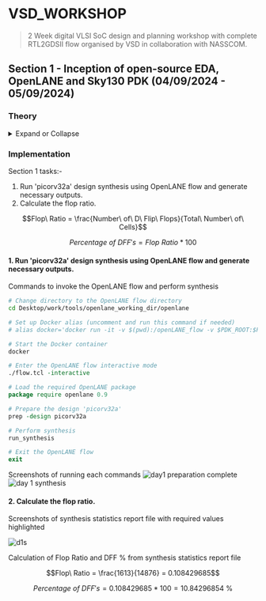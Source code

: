 # VSD_WORKSHOP


> 2 Week digital VLSI SoC design and planning workshop with complete RTL2GDSII flow organised by VSD in collaboration with NASSCOM.
>
## Section 1 - Inception of open-source EDA, OpenLANE and Sky130 PDK (04/09/2024 - 05/09/2024)

### Theory
<details>
  <summary>
Expand or Collapse
  </summary>

#### Components

* In every embedded board we've seen, the only component we think of as the chip is the ***PACKAGE*** of the chip, which is essentially a packet bound over a protective layer. The manufactured chip is typically located in the middle of a package, and connections from the package are fed to the chip using the ***WIRE BOUND*** method, which is just a standard wired connection.

![board pcb](https://github.com/user-attachments/assets/413f639b-0bfa-4a4d-bb38-2ad70941f969)
![image](https://github.com/user-attachments/assets/3a52344a-d24a-4e09-90c2-3dd922c9e7dc)
![image](https://github.com/user-attachments/assets/b361e263-28a1-4f4a-89fe-6d10127648ed)

#### Chip

* Looking inside the chip now, we can see that PADS is responsible for passing all signals from the outside world to the chip and vice versa. The entirety of the chip's digital logic is located in CORE, the region enclosed by the pads. The DIE, or basic integrated electronics assembly, is made up of both the core and the pads.

![image](https://github.com/user-attachments/assets/ababd03f-0356-4b19-bf41-5292dc55b670)

* The location where semiconductor chips are made is known as the "FOUNDRY***. Repeatable digital logic blocks are known as "MACROS***," but "FOUNDRY IP's*** are intellectual properties based on a particular foundry that require a certain level of intelligence to produce.

![image](https://github.com/user-attachments/assets/ada21d92-b055-47f0-8899-ae96fd6cc8d1)



#### ISA (Intruction Set Architecture)

* The C program is compiled into assembly language using the RISC-V ISA, which is a human-readable intermediate step between high-level code and machine language.
* The assembly code is converted into machine language (binary 0s and 1s) that is directly understood by the hardware.
* The RISC-V specification is implemented using RTL (Hardware Description Language like Verilog or VHDL), defining how the processor handles data and executes instructions.
* The RTL design is synthesized into a physical layout using Place and Route (PnR), ultimately generating the GDSII file for chip manufacturing.

![image](https://github.com/user-attachments/assets/267f3a4c-b619-46af-8f1c-8b2db2bbfd82)


* When an application is executed, it goes through the system software, which converts the application program into binary code that hardware understands. The major components of system software include the Operating System (OS), Compiler, and Assembler.
* The Operating System generates small functions or routines in high-level languages such as C, C++, VB, or Java, based on the application’s needs and its interaction with the hardware.
* The compiler takes the high-level language code and converts it into hardware-specific instructions. The syntax of these instructions varies based on the underlying architecture (e.g., x86, ARM, RISC-V).
* The assembler then translates the hardware-specific instructions into machine language (binary code). This binary code is then passed to the hardware, which executes the instructions to perform the required tasks.

![image](https://github.com/user-attachments/assets/2e380647-081c-4873-9602-e95cc56177ec)


* For example, a stopwatch app on a RISC-V core, the OS outputs a small C function, which the compiler converts into RISC-V instructions; the assembler then translates these instructions into binary code that is executed by the hardware on the chip.

![image](https://github.com/user-attachments/assets/6275ecd5-410c-47ea-bd25-3114c87978d9)


* For the above stopwatch the following are the input and output of the compiler and assembler.

![image](https://github.com/user-attachments/assets/3182aa7c-19f0-4246-974e-415057b00a0f)


*In this process, the compiler outputs instructions, and the assembler converts these instructions into binary patterns. The next step involves using RTL (a Hardware Description Language like Verilog or VHDL) to design hardware that understands and implements these instructions. This RTL is then synthesized into a netlist (a representation of logic gates and their connections), which is further processed through physical design implementation to fabricate the chip.

![image](https://github.com/user-attachments/assets/5f87f002-7c00-4eb9-b352-70edd034e3d1)


* There are mainly 3 different parts in this course. They are:
1. RISC-V ISA
2. RTL and synthesis of RISC-V based CPU core - picorv32
3. Physical design implementation of picorv32

![image](https://github.com/user-attachments/assets/a00c78ff-2652-4f32-893e-741b6ef6966c)


#### Open-source Implementation

* To implement open-source ASIC designs, three key enablers are required in open-source form:
1. RTL Designs
2. EDA Tools
3. PDK Data

* Initially, integrated circuit (IC) design and fabrication were tightly coupled and controlled by a few companies, such as TI and Intel.
* Lynn Conway and Carver Mead introduced structured design methodologies in 1979, separating IC design from fabrication. This innovation, based on λ-based design rules, was published in the landmark VLSI book "Introduction to VLSI Systems," initiating VLSI education.
* This methodology led to the rise of Fabless Companies (design-only) and Pure Play Fabs (fabrication-only). The interface between designers and fabs became the Process Design Kit (PDK), which includes essential information like device models, design rules, and standard cell libraries.
* Traditionally, PDKs were distributed under Non-Disclosure Agreements (NDAs), making them inaccessible to the public. However, in June 2020, Google and SkyWater Technology released the first-ever open-source PDK for SkyWater's 130nm process, marking a significant step toward open-source ASIC development.

![image](https://github.com/user-attachments/assets/446f0481-f25e-45c8-8ebb-f7df53bdaeba)



* ASIC design involves a complex flow that integrates various methodologies and EDA tools into a unified software framework to efficiently carry out the entire design and implementation process.

![image](https://github.com/user-attachments/assets/d4dc30a3-e16c-4372-aa80-127fd2102ee1)



#### OpenLANE Open-source ASIC Design Implementation Flow

* The main objective of the ASIC Design Flow is to take the design from the RTL (Register Transfer Level) through various stages of synthesis, verification, and physical design, culminating in the generation of the GDSII file for final chip fabrication.

![image](https://github.com/user-attachments/assets/5555cad2-6edb-4c2d-90f9-bb89deb08513)


* Synthesis is the process of converting RTL (Register Transfer Level) design into circuits made from Standard Cell Libraries (SCL), resulting in a description in HDL known as the Gate-Level Netlist.
* Gate-Level Netlist is functionally equivalent to the RTL.

![image](https://github.com/user-attachments/assets/5b748b1b-0d96-4608-b5c2-3048aada9fd1)



* The fundemental building blocks which are the standard cells have regular layouts.
* Each cell has different views/models which are utilised by different EDA tools like liberty view with electrical models of the cells, HDL behavioral models, SPICE or CDL views of the cells, Layout view which include GDSII view which is the detailed view and LEF view which is the abstract view.

![image](https://github.com/user-attachments/assets/c365e7dd-c8a5-4b8d-b791-2dfdbabb9b60)



* Chip Floor Planning

![image](https://github.com/user-attachments/assets/293d4181-8965-448d-a5f4-80bebdc8e98f)



* Macro Floor Planning

![image](https://github.com/user-attachments/assets/88ddfb8e-49f6-4fe8-84a2-3c763d8d32c3)



* Power Planning typically uses upper metal layers for power distribution since thay are thicker than lower metal layers and so have lower resistance and PP is done to avoid electron migration and IR drops.

![image](https://github.com/user-attachments/assets/551649f8-09e1-471c-960a-64c1bce98266)


* Placement

![image](https://github.com/user-attachments/assets/0e6ddad2-0007-4602-8dd0-8b206cf64bdd)



* Global placement provide approximate locations for all cells based on connectivity but in this stage the cells may be overlapped on each other and in detailed placement the positions obtained from global placements are minimally altered to make it legal (non-overlapping and in site-rows)

![image](https://github.com/user-attachments/assets/fb6ec6f1-f0f4-4cec-aaf3-48305422a7a8)



* Clock Tree Synthesis

![image](https://github.com/user-attachments/assets/4d9315b8-6b0f-4dac-a3dd-9d835f1d1770)



* Clock skew is the time difference in arrival of clock at different components.
* Routing

![image](https://github.com/user-attachments/assets/71b19c91-897b-4322-a1f9-012387ff3664)



* skywater PDK has 6 routing layers in which the lowest layer is called the local interconnect layer which is a Titanium Nitride layer the following 5 layers are all Aluminium layers.

![image](https://github.com/user-attachments/assets/4de699b1-a357-423a-8546-3f23cec613e9)



* Global and Detailed Routing

![image](https://github.com/user-attachments/assets/b89cf2ea-43fe-4db8-8050-1f8313fe5d2d)



* Once done with the routing the final layout can be generated which undergoes various Sign-Off checks.
* Design Rules Checking (DRC) which verifies that the final layout honours all design fabrication rules.
* Layout Vs Schematic (LVS) which verifies that the final layout functionality matches the gate-level netlist that we started with.
* Static Timing Analysis (STA) to verify that the design runs at the designated clock frequency.

![image](https://github.com/user-attachments/assets/09205638-2bdb-450e-9397-f4f0e3e08011)


</details>


### Implementation

Section 1 tasks:- 
1. Run 'picorv32a' design synthesis using OpenLANE flow and generate necessary outputs.
2. Calculate the flop ratio.

```math
Flop\ Ratio = \frac{Number\ of\ D\ Flip\ Flops}{Total\ Number\ of\ Cells}
```
```math
Percentage\ of\ DFF's = Flop\ Ratio * 100
```












  



#### 1. Run 'picorv32a' design synthesis using OpenLANE flow and generate necessary outputs.

Commands to invoke the OpenLANE flow and perform synthesis

```bash
# Change directory to the OpenLANE flow directory
cd Desktop/work/tools/openlane_working_dir/openlane

# Set up Docker alias (uncomment and run this command if needed)
# alias docker='docker run -it -v $(pwd):/openLANE_flow -v $PDK_ROOT:$PDK_ROOT -e PDK_ROOT=$PDK_ROOT -u $(id -u $USER):$(id -g $USER) efabless/openlane:v0.21'

# Start the Docker container
docker
```
```tcl
# Enter the OpenLANE flow interactive mode
./flow.tcl -interactive

# Load the required OpenLANE package
package require openlane 0.9

# Prepare the design 'picorv32a'
prep -design picorv32a

# Perform synthesis
run_synthesis

# Exit the OpenLANE flow
exit

```

Screenshots of running each commands
![day1 preparation complete](https://github.com/user-attachments/assets/1e7aac7a-8d80-4bba-9e66-a72410bfaf52)
![day 1 synthesis](https://github.com/user-attachments/assets/b079e940-8e0a-4421-94f3-f5c791d9a4a5)

#### 2. Calculate the flop ratio.

Screenshots of synthesis statistics report file with required values highlighted

![d1s](https://github.com/user-attachments/assets/2197a467-a2ec-4aec-a87b-2759414b1fd6)


Calculation of Flop Ratio and DFF % from synthesis statistics report file

```math
Flop\ Ratio = \frac{1613}{14876} = 0.108429685
```
```math
Percentage\ of\ DFF's = 0.108429685 * 100 = 10.84296854\ \%
```



